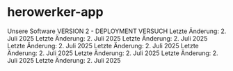 # herowerker-app
Unsere Software
VERSION 2 - DEPLOYMENT VERSUCH
Letzte Änderung: 2. Juli 2025
Letzte Änderung: 2. Juli 2025
Letzte Änderung: 2. Juli 2025
Letzte Änderung: 2. Juli 2025
Letzte Änderung: 2. Juli 2025
Letzte Änderung: 2. Juli 2025
Letzte Änderung: 2. Juli 2025
Letzte Änderung: 2. Juli 2025
Letzte Änderung: 2. Juli 2025
